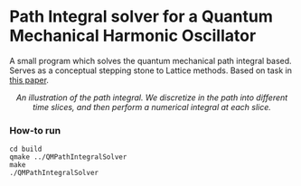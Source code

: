 # Path Integral solver for a Quantum Mechanical Harmonic Oscillator

A small program which solves the quantum mechanical path integral based. Serves as a conceptual stepping stone to Lattice methods. Based on task in [this paper](https://arxiv.org/abs/hep-lat/0506036).

<!-- <p align="center">
    <img src="figures/path-integral.png" alt="Path integral illustration" width="600"/>
</p> -->


<p align="center">
    <i>An illustration of the path integral. We discretize in the path into different time slices, and then perform a numerical integral at each slice.</i>
</p>

### How-to run
```
cd build
qmake ../QMPathIntegralSolver
make
./QMPathIntegralSolver
```